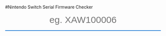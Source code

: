 #Nintendo Switch Serial Firmware Checker
<input id='main' class='main' placeholder="eg. XAW100006" maxlength="9">
<ul id="valid"></ul>
<script>
    let fs = {
        '1.0.0': [
            ['XAW100006', 'XAW100128'],
            ['XAW700015', 'XAW700030'],
            ['XAJ100022', 'XAJ100042'],
            ['XAJ400020', 'XAJ400081'],
            ['XAJ700012', 'XAJ700065'],
        ],
        '2.1.0': [
            ['XAW100139', 'XAW100140'],
            ['XAW700049', 'XAW700050'],
            ['XAJ400000', 'XAJ400126'],
            ['XAJ700078', 'XAJ700085']
        ],
        '2.2.0': [
            ['XAW100158', 'XAW100173'],
            ['XAJ400107', 'XAJ400174'],
            ['XAJ700091', 'XAJ700093'],
        ],
        '2.3.0': [
            ['XAW100179', 'XAW100210'],
            ['XAW400012', 'XAW400016'],
            ['XAW700000', 'XAW700050'],
            ['XAJ100000', 'XAJ100086'],
            ['XAJ400105', 'XAJ400154'],
            ['XAJ700098', 'XAJ700132'],
        ],
        '3.0.0': [
            ['XAW100182', 'XAW100228'],
            ['XAW400017', 'XAW400033'],
            ['XAW700059', 'XAW700079'],
            ['XAJ100117', 'XAJ100129'],
            ['XAJ400169', 'XAJ400187'],
            ['XAJ700135', 'XAJ700138'],
        ],
        '3.0.1': [
            ['XAW100238', 'XAW100282'],
            ['XAW400000', 'XAW400028'],
            ['XAJ100000', 'XAJ100122'],
            ['XAJ400210', 'XAJ400241'],
            ['XAJ700150', 'XAJ700163'],
        ],
        '3.0.2': [
            ['XAW100350', 'XAW100409'],
        ],
    }
    let input = document.getElementById('main');
    let list = document.getElementById('valid');
    let MAX = 9;
    input.addEventListener('input', function () {
        let inp = input.value = input.value.toUpperCase();
        let sLen = input.value.length;
        s = input.value + '0'.repeat(MAX - sLen);
        console.log(s);
        let res = [];
        for (let firm of Object.keys(fs)) {
            let serials = fs[firm];
            for (let serial of serials) {
                let [min, max] = serial;
                let str = `${firm} = ${min} - ${max}`;
                let match1 = min.includes(inp);
                let match2 = max.includes(inp);
                if (match1 || match2) {
                    res.push(str);
                }
            }
        }
        let list = '<li>' + res.join('</li><li>') + '</li>';
        document.getElementById('valid').innerHTML = list;
    });

</script>
<style>
        .main {
            border: 0;
            border-bottom: 2px solid #1976D2;
            width: 100%;
            font-size: 30px;
            line-height: 35px;
            height: 70px;
            text-align: center;
            padding: 10px;
            background: transparent;
            color: #BBDEFB;
        }
    
        ul {
            margin: 0 auto;
            padding: 0;
            max-height: 390px;
            overflow-y: auto;
            border: 1px solid rgba(0, 0, 0, 0.1);
            padding: 5px 5px 0 5px;
            border-left: none;
            border-right: none;
        }
    
        li {
            list-style: none;
            background-color: rgba(0, 0, 0, 0.05);
            background-image: linear-gradient( 90deg,
            #FFD32E 10px,
            #EEE 10px,
            #EEE 11px,
            transparent 11px);
            padding: 10px 15px 10px 25px;
            border: 1px solid #CCC;
            box-shadow: inset 1px 1px 0 rgba(255, 255, 255, 0.5);
            margin-bottom: 5px;
            width: 100%;
            box-sizing: border-box;
            cursor: pointer;
            border-radius: 3px;
        }
    </style>